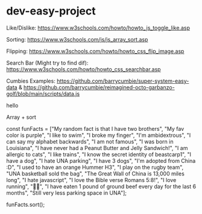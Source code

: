 # dev-easy-project

Like/Dislike: https://www.w3schools.com/howto/howto_js_toggle_like.asp


Sorting: https://www.w3schools.com/js/js_array_sort.asp


Flipping: https://www.w3schools.com/howto/howto_css_flip_image.asp


Search Bar (Might try to find dif): https://www.w3schools.com/howto/howto_css_searchbar.asp


Cumbies Examples: https://github.com/barrycumbie/super-system-easy-data  & https://github.com/barrycumbie/reimagined-octo-garbanzo-golf/blob/main/scripts/data.js


hello

Array + sort


const funFacts = ["My random fact is that I have two brothers",  "My fav color is purple",  "I like to swim",  "I broke my finger",  "I'm ambidextrous",  "I can say my alphabet backwards",  "I am not famous",  "I was born in Louisiana",  "I have never had a Peanut Butter and Jelly Sandwich!",  "I am allergic to cats", "I like trains",  "I know the secret identity of beastcarp1", "I have a dog",  "I hate UNA parking", "I have 3 dogs",  "I'm adopted from China :D",  "I used to have an orange Hummer H3",  "I play on the rugby team",  "UNA basketball sold the bag",  "The Great Wall of China is 13,000 miles long",  "I hate javascript",  "I love the Bible verse Romans 5:8!",  "I love running",  "🦭🦭",  "I have eaten 1 pound of ground beef every day for the last 6 months",  "Still very less parking space in UNA"];

funFacts.sort();
